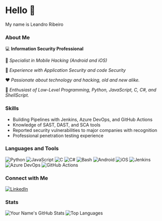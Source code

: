 # Hello 👋

My name is Leandro Ribeiro

### About Me
💻 **Information Security Professional**  

🔧 *Specialist in Mobile Hacking (Android and iOS)*  

🎯 *Experience with Application Security and code Security*

❤️ *Passionate about technology and hacking, old and new alike.* 

💬 *Enthusiast of Low-Level Programming, Python, JavaScript, C, C#, and ShellScript.*

### Skills
- Building Pipelines with Jenkins, Azure DevOps, and GitHub Actions
- Knowledge of SAST, DAST, and SCA tools
- Reported security vulnerabilities to major companies with recognition
- Professional penetration testing experience

### Languages and Tools
![Python](https://img.shields.io/badge/Python-3670A0?style=for-the-badge&logo=python&logoColor=ffdd54)
![JavaScript](https://img.shields.io/badge/JavaScript-323330?style=for-the-badge&logo=javascript&logoColor=F7DF1E)
![C](https://img.shields.io/badge/C-00599C?style=for-the-badge&logo=c&logoColor=white)
![C#](https://img.shields.io/badge/C%23-239120?style=for-the-badge&logo=c-sharp&logoColor=white)
![Bash](https://img.shields.io/badge/Shell_Script-121011?style=for-the-badge&logo=gnu-bash&logoColor=white)
![Android](https://img.shields.io/badge/Android-3DDC84?style=for-the-badge&logo=android&logoColor=white)
![iOS](https://img.shields.io/badge/iOS-000000?style=for-the-badge&logo=ios&logoColor=white)
![Jenkins](https://img.shields.io/badge/Jenkins-D24939?style=for-the-badge&logo=jenkins&logoColor=white)
![Azure DevOps](https://img.shields.io/badge/Azure_DevOps-0078D7?style=for-the-badge&logo=azure-devops&logoColor=white)
![GitHub Actions](https://img.shields.io/badge/GitHub_Actions-2088FF?style=for-the-badge&logo=github-actions&logoColor=white)


### Connect with Me
[![LinkedIn](https://img.shields.io/badge/LinkedIn-0077B5?style=for-the-badge&logo=linkedin&logoColor=white)](https://www.linkedin.com/in/rsouza-leandro/)
### Stats
![Your Name's GitHub Stats](https://github-readme-stats.vercel.app/api?username=leandr0ribeiro&show_icons=true&theme=radical)
![Top Languages](https://github-readme-stats.vercel.app/api/top-langs/?username=leandr0ribeiro&layout=compact&theme=radical)
